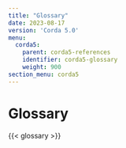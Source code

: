 ```yaml
---
title: "Glossary"
date: 2023-08-17
version: 'Corda 5.0'
menu:
  corda5:
    parent: corda5-references
    identifier: corda5-glossary
    weight: 900
section_menu: corda5
---
```


# Glossary
{{< glossary >}}